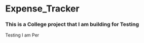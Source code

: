 # Expense_Tracker
<h3>This is a College project that I am building for Testing</h3>
<p>Testing I am Per</p>
